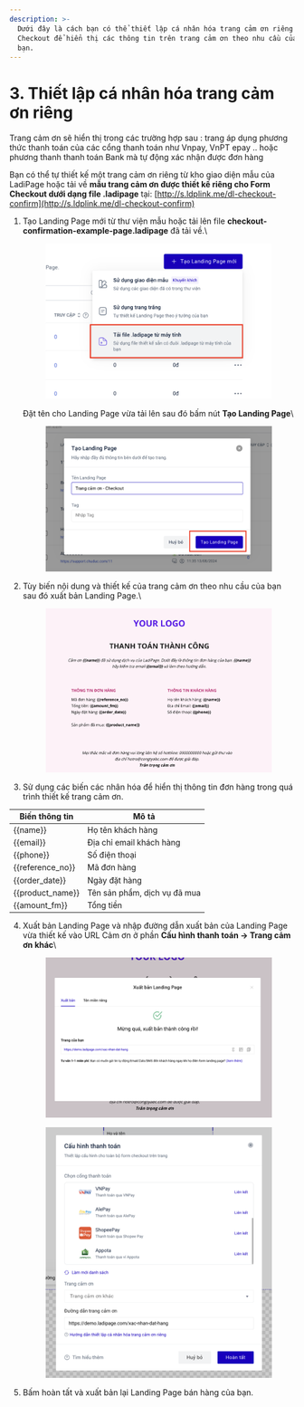 ```yaml
---
description: >-
  Dưới đây là cách bạn có thể thiết lập cá nhân hóa trang cảm ơn riêng cho Form
  Checkout để hiển thị các thông tin trên trang cảm ơn theo nhu cầu của riêng
  bạn.
---
```


# 3. Thiết lập cá nhân hóa trang cảm ơn riêng

Trang cảm ơn sẽ hiển thị trong các trường hợp sau : trang áp dụng phương thức thanh toán của các cổng thanh toán như Vnpay, VnPT epay .. hoặc phương thanh thanh toán Bank mà tự động xác nhận được đơn hàng&#x20;

Bạn có thể tự thiết kế một trang cảm ơn riêng từ kho giao diện mẫu của LadiPage hoặc tải về **mẫu trang cảm ơn được thiết kế riêng cho Form Checkout dưới dạng file .ladipage** tại: [http://s.ldplink.me/dl-checkout-confirm](http://s.ldplink.me/dl-checkout-confirm)

1.  Tạo Landing Page mới từ thư viện mẫu hoặc tải lên file **checkout-confirmation-example-page.ladipage** đã tải về.\


    <figure><img src="../.gitbook/assets/image (12).png" alt="" width="563"><figcaption></figcaption></figure>

    Đặt tên cho Landing Page vừa tải lên sau đó bấm nút **Tạo Landing Page**\


    <figure><img src="../.gitbook/assets/image (13).png" alt=""><figcaption></figcaption></figure>


2.  Tùy biến nội dung và thiết kế của trang cảm ơn theo nhu cầu của bạn sau đó xuất bản Landing Page.\


    <figure><img src="../.gitbook/assets/image (14).png" alt="" width="563"><figcaption></figcaption></figure>


3. Sử dụng các biến các nhân hóa để hiển thị thông tin đơn hàng trong quá trình thiết kế trang cảm ơn.

| Biến thông tin      | Mô tả                        |
| ------------------- | ---------------------------- |
| \{{name\}}          | Họ tên khách hàng            |
| \{{email\}}         | Địa chỉ email khách hàng     |
| \{{phone\}}         | Số điện thoại                |
| \{{reference\_no\}} | Mã đơn hàng                  |
| \{{order\_date\}}   | Ngày đặt hàng                |
| \{{product\_name\}} | Tên sản phẩm, dịch vụ đã mua |
| \{{amount\_fm\}}    | Tổng tiền                    |

4.  Xuất bản Landing Page và nhập đường dẫn xuất bản của Landing Page vừa thiết kế vào URL Cảm ơn ở phần **Cấu hình thanh toán -> Trang cảm ơn khác**\


    <figure><img src="../.gitbook/assets/image (16).png" alt="" width="563"><figcaption></figcaption></figure>

    <figure><img src="../.gitbook/assets/image (19).png" alt="" width="563"><figcaption></figcaption></figure>


5. Bấm hoàn tất và xuất bản lại Landing Page bán hàng của bạn.
